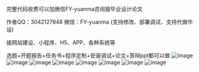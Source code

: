 完整代码收费可以加微信FY-yuanma咨询接毕业设计论文

作者QQ：3042127848 微信：FY-yuanma (支持修改、部署调试、支持代做毕设)

接网站建设、小程序、H5、APP、各种系统等

选题+开题报告+任务书+程序定制+安装调试+论文+答辩ppt都可以做
![image](https://github.com/Good-Night-Unicorn/SSM_Hospital-management-system/assets/84435241/4265fea2-cfd7-4a5f-b1a4-601715eba727)
![image](https://github.com/Good-Night-Unicorn/SSM_Hospital-management-system/assets/84435241/0897c55b-e4da-4d42-b7f4-615c00a010fe)
![image](https://github.com/Good-Night-Unicorn/SSM_Hospital-management-system/assets/84435241/40ab5f55-4b13-424d-b94d-bee63540b169)
![image](https://github.com/Good-Night-Unicorn/SSM_Hospital-management-system/assets/84435241/d0b92d11-2182-453d-a003-039100815804)
![image](https://github.com/Good-Night-Unicorn/SSM_Hospital-management-system/assets/84435241/64783fe3-f55c-4fe8-9153-b47789caacd4)
![image](https://github.com/Good-Night-Unicorn/SSM_Hospital-management-system/assets/84435241/0c679720-d538-4de0-8db1-aac8e15a024e)
![image](https://github.com/Good-Night-Unicorn/SSM_Hospital-management-system/assets/84435241/64b51537-cafe-47ce-8240-19599ace93ce)
![image](https://github.com/Good-Night-Unicorn/SSM_Hospital-management-system/assets/84435241/cb9bd49b-8bfb-4bcc-b64b-fa467b2fd55a)
